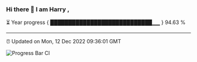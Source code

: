 ### Hi there 👋 I am Harry , 

⏳ Year progress { ████████████████████████████▁▁ } 94.63 %

---

⏰ Updated on Mon, 12 Dec 2022 09:36:01 GMT

![Progress Bar CI](https://github.com/duykhang68/duykhang68/workflows/Progress%20Bar%20CI/badge.svg)
